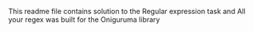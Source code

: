 This readme file contains solution to the Regular expression task and All your regex was  built for the Oniguruma library
